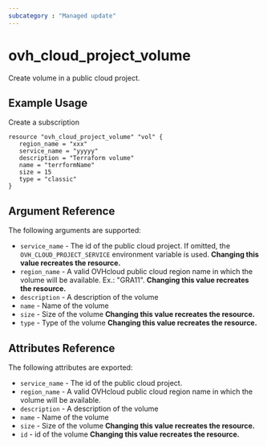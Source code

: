 ```yaml
---
subcategory : "Managed update"
---
```


# ovh_cloud_project_volume

Create volume in a public cloud project.

## Example Usage

Create a subscription

```hcl
resource "ovh_cloud_project_volume" "vol" {
   region_name = "xxx"
   service_name = "yyyyy"
   description = "Terraform volume"
   name = "terrformName"
   size = 15
   type = "classic"
}
```

## Argument Reference

The following arguments are supported:

* `service_name` - The id of the public cloud project. If omitted, the `OVH_CLOUD_PROJECT_SERVICE` environment variable is used. **Changing this value recreates the resource.**
* `region_name` - A valid OVHcloud public cloud region name in which the volume will be available. Ex.: "GRA11". **Changing this value recreates the resource.**
* `description` - A description of the volume
* `name` - Name of the volume  
* `size` - Size of the volume  **Changing this value recreates the resource.**
* `type` - Type of the volume  **Changing this value recreates the resource.**

## Attributes Reference

The following attributes are exported:

* `service_name` - The id of the public cloud project.
* `region_name` - A valid OVHcloud public cloud region name in which the volume will be available.
* `description` - A description of the volume
* `name` - Name of the volume  
* `size` - Size of the volume  **Changing this value recreates the resource.**
* `id` - id of the volume  **Changing this value recreates the resource.**